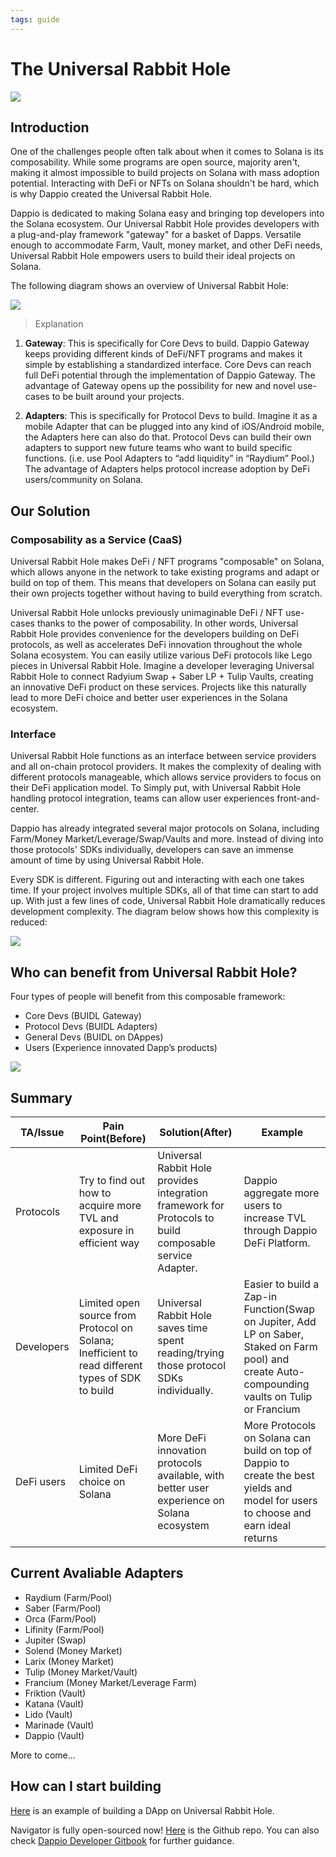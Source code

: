 ```yaml
---
tags: guide
---
```


# The Universal Rabbit Hole 

![](https://hackmd.io/_uploads/B1N9TARi5.jpg)

## Introduction

One of the challenges people often talk about when it comes to Solana is its composability. While some programs are open source, majority aren't, making it almost impossible to build projects on Solana with mass adoption potential. Interacting with DeFi or NFTs on Solana shouldn't be hard, which is why Dappio created the Universal Rabbit Hole.

Dappio is dedicated to making Solana easy and bringing top developers into the Solana ecosystem. Our Universal Rabbit Hole provides developers with a plug-and-play framework "gateway" for a basket of Dapps. Versatile enough to accommodate Farm, Vault, money market, and other DeFi needs, Universal Rabbit Hole empowers users to build their ideal projects on Solana.

The following diagram shows an overview of Universal Rabbit Hole:

![](https://hackmd.io/_uploads/Bk6Ti1mgj.png)

> Explanation

1. **Gateway**: This is specifically for Core Devs to build. Dappio Gateway keeps providing different kinds of DeFi/NFT programs and makes it simple by establishing a standardized interface. Core Devs can reach full DeFi potential through the implementation of Dappio Gateway. The advantage of Gateway opens up the possibility for new and novel use-cases to be built around your projects.

2. **Adapters**: This is specifically for Protocol Devs to build. Imagine it as a mobile Adapter that can be plugged into any kind of iOS/Android mobile, the Adapters here can also do that. Protocol Devs can build their own adapters to support new future teams who want to build specific functions. (i.e. use Pool Adapters to “add liquidity” in “Raydium” Pool.) The advantage of Adapters helps protocol increase adoption by DeFi users/community on Solana.

## Our Solution

### Composability as a Service (CaaS)

Universal Rabbit Hole makes DeFi / NFT programs "composable" on Solana, which allows anyone in the network to take existing programs and adapt or build on top of them. This means that developers on Solana can easily put their own projects together without having to build everything from scratch. 

Universal Rabbit Hole unlocks previously unimaginable DeFi / NFT use-cases thanks to the power of composability. In other words, Universal Rabbit Hole provides convenience for the developers building on DeFi protocols, as well as accelerates DeFi innovation throughout the whole Solana ecosystem. You can easily utilize various DeFi protocols like Lego pieces in Universal Rabbit Hole. Imagine a developer leveraging Universal Rabbit Hole to connect Radyium Swap + Saber LP + Tulip Vaults, creating an innovative DeFi product on these services. Projects like this naturally lead to more DeFi choice and better user experiences in the Solana ecosystem. 

### Interface

Universal Rabbit Hole functions as an interface between service providers and all on-chain protocol providers. It makes the complexity of dealing with different protocols manageable, which allows service providers to focus on their DeFi application model. To Simply put, with Universal Rabbit Hole handling protocol integration, teams can allow user experiences front-and-center. 

Dappio has already integrated several major protocols on Solana, including Farm/Money Market/Leverage/Swap/Vaults and more. Instead of diving into those protocols' SDKs individually, developers can save an immense amount of time by using Universal Rabbit Hole.

Every SDK is different. Figuring out and interacting with each one takes time. If your project involves multiple SDKs, all of that time can start to add up. With just a few lines of code, Universal Rabbit Hole dramatically reduces development complexity. The diagram below shows how this complexity is reduced:

![](https://hackmd.io/_uploads/Bye2I_QRq.png)

## Who can benefit from Universal Rabbit Hole?

Four types of people will benefit from this composable framework:

- Core Devs (BUIDL Gateway)
- Protocol Devs (BUIDL Adapters)
- General Devs (BUIDL on DAppes)
- Users (Experience innovated Dapp’s products)

![](https://hackmd.io/_uploads/SJrZleQgs.jpg)

## Summary 

| TA/Issue |Pain Point(Before)|Solution(After)|Example| 
| - | - | - | - | 
|Protocols|Try to find out how to acquire more TVL and exposure in efficient way| Universal Rabbit Hole provides integration framework for Protocols to build composable service Adapter. | Dappio aggregate more users to increase TVL through Dappio DeFi Platform. | 
|Developers|Limited open source from Protocol on Solana; Inefficient to read different types of SDK to build| Universal Rabbit Hole saves time spent reading/trying those protocol SDKs individually. | Easier to build a Zap-in Function(Swap on Jupiter, Add LP on Saber, Staked on Farm pool) and create Auto-compounding vaults on Tulip or Francium | 
|DeFi users| Limited DeFi choice on Solana| More DeFi innovation protocols available, with better user experience on Solana ecosystem |More Protocols on Solana can build on top of Dappio to create the best yields and model for users to choose and earn ideal returns | 

## Current Avaliable Adapters

- Raydium (Farm/Pool)
- Saber (Farm/Pool)
- Orca (Farm/Pool)
- Lifinity (Farm/Pool)
- Jupiter (Swap)
- Solend (Money Market)
- Larix (Money Market)
- Tulip (Money Market/Vault)
- Francium (Money Market/Leverage Farm)
- Friktion (Vault)
- Katana (Vault)
- Lido (Vault)
- Marinade (Vault)
- Dappio (Vault)

More to come...

## How can I start building

[Here](https://universal-rabbit-hole.dappio.xyz/usage-guide-for-all-developers/tutorial-1) is an example of building a DApp on Universal Rabbit Hole.

Navigator is fully open-sourced now! [Here](https://github.com/DappioWonderland/navigator) is the Github repo. You can also check [Dappio Developer Gitbook](https://universal-rabbit-hole.dappio.xyz/) for further guidance.
